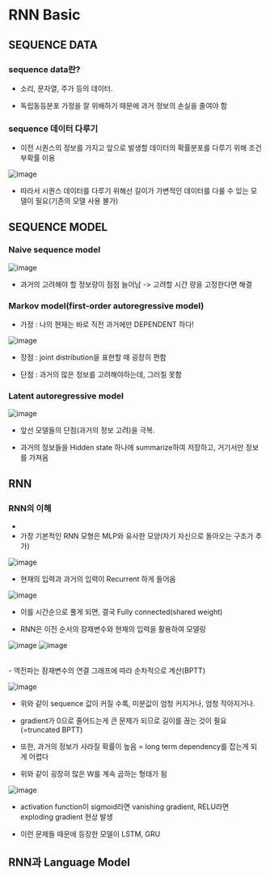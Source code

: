 # RNN Basic

## SEQUENCE DATA

### sequence data란?
- 소리, 문자열, 주가 등의 데이터.

- 독립동등분포 가정을 잘 위배하기 때문에 과거 정보의 손실을 줄여야 함

### sequence 데이터 다루기

- 이전 시퀀스의 정보를 가지고 앞으로 발생할 데이터의 확률분포를 다루기 위해 조건부확률 이용<br>

![image](https://user-images.githubusercontent.com/43736669/106897086-cc183c00-6735-11eb-9df0-fecf1df82d04.png)<br>
- 따라서 시퀀스 데이터를 다루기 위해선 길이가 가변적인 데이터를 다룰 수 있는 모델이 필요(기존의 모델 사용 불가)

## SEQUENCE MODEL

### Naive sequence model

 ![image](https://user-images.githubusercontent.com/43736669/106905889-f8d15100-673f-11eb-975e-aee42ddacb64.png)
 
 - 과거의 고려해야 할 정보량이 점점 늘어남 -> 고려할 시간 량을 고정한다면 해결
 
### Markov model(first-order autoregressive model)
 
 - 가정 : 나의 현재는 바로 직전 과거에만 DEPENDENT 하다!
 
 ![image](https://user-images.githubusercontent.com/43736669/106907746-ef48e880-6741-11eb-8efc-3f4af2960088.png)
  
 - 장점 : joint distribution을 표현할 때 굉장히 편함
 
 - 단점 : 과거의 많은 정보를 고려해야하는데, 그러질 못함
 
### Latent autoregressive model

 ![image](https://user-images.githubusercontent.com/43736669/106908068-48188100-6742-11eb-8387-1b5c267bd907.png)
 
 - 앞선 모델들의 단점(과거의 정보 고려)을 극복.
 
 - 과거의 정보들을 Hidden state 하나에 summarize하여 저장하고, 거기서만 정보를 가져옴
 

## RNN

### RNN의 이해
 - 
 - 가장 기본적인 RNN 모형은 MLP와 유사한 모양(자기 자신으로 돌아오는 구조가 추가)<br>
 
 ![image](https://user-images.githubusercontent.com/43736669/106908817-00dec000-6743-11eb-8656-2c3bd54552a2.png)

 - 현재의 입력과 과거의 입력이 Recurrent 하게 들어옴
 
 ![image](https://user-images.githubusercontent.com/43736669/106909702-e2c58f80-6743-11eb-9193-6a5de3da0c82.png)

 - 이를 시간순으로 풀게 되면, 결국 Fully connected(shared weight) 
 
 - RNN은 이전 순서의 잠재변수와 현재의 입력을 활용하여 모델링

![image](https://user-images.githubusercontent.com/43736669/106900903-6ed2b980-673a-11eb-839e-54d0d9b02d29.png)
![image](https://user-images.githubusercontent.com/43736669/106902336-0e447c00-673c-11eb-9046-053c49c45995.png)
 
 <br>
 - 역전파는 잠재변수의 연결 그래프에 따라 순차적으로 계산(BPTT)
 
 ![image](https://user-images.githubusercontent.com/43736669/106903768-c0307800-673d-11eb-8a6c-1af27fd4511d.png)

 - 위와 같이 sequence 값이 커질 수록, 미분값이 엄청 커지거나, 엄청 작아지거나.<br>
 - gradient가 0으로 줄어드는게 큰 문제가 되므로 길이를 끊는 것이 필요(=truncated BPTT)<br>
 - 또한, 과거의 정보가 사라질 확률이 높음 = long term dependency를 잡는게 되게 어렵다
 
 - 위와 같이 굉장히 많은 W를 계속 곱하는 형태가 됨 
 
 ![image](https://user-images.githubusercontent.com/43736669/106966657-1b3b8c80-6789-11eb-995a-58971e724994.png)

 - activation function이 sigmoid라면 vanishing gradient, RELU라면 exploding gradient 현상 발생  
 
 - 이런 문제들 때문에 등장한 모델이 LSTM, GRU
 
 ## RNN과 Language Model
